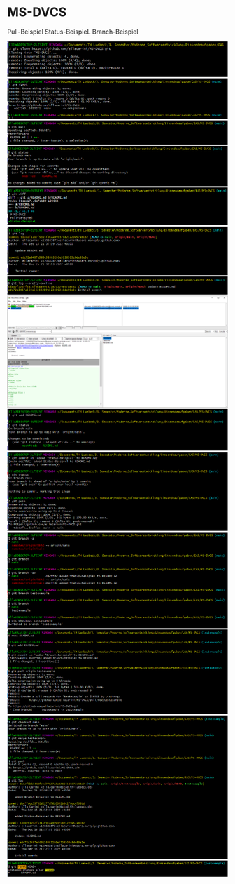# MS-DVCS
Pull-Beispiel
Status-BeispieL
Branch-Beispiel

![clone](Screenshots/clone.PNG)
![fetch](Screenshots/fetch.PNG)
![pull](Screenshots/pull.PNG)
![status](Screenshots/status.PNG)
![diff](Screenshots/diff.PNG)
![log](Screenshots/log.PNG)
![log_prettyoneline](Screenshots/log_prettyoneline.PNG)
![gitk](Screenshots/gitk.PNG)
![add](Screenshots/add.PNG)
![commit_push](Screenshots/commit_push.PNG)
![branch](Screenshots/branch.PNG)
![push_branch_testexample](Screenshots/push_branch_testexample.PNG)
![merged_branches](Screenshots/merged_branches.PNG)
![reset](Screenshots/reset.PNG)
